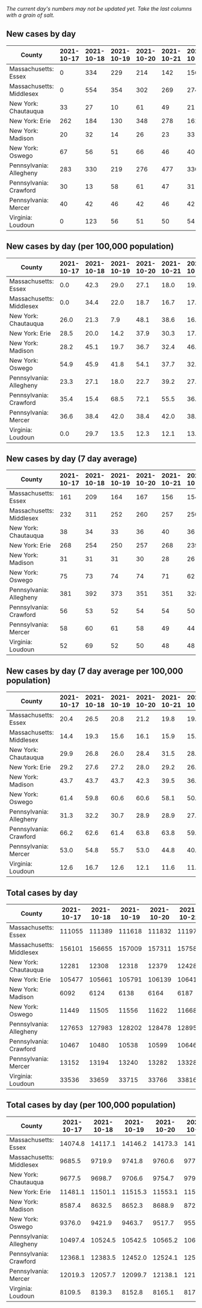 _The current day's numbers may not be updated yet. Take the last columns with a grain of salt._
## New cases by day

| County | 2021-10-17 | 2021-10-18 | 2021-10-19 | 2021-10-20 | 2021-10-21 | 2021-10-22 | 2021-10-23 |
| --- | --- | --- | --- | --- | --- | --- | --- |
| Massachusetts: Essex | 0 | 334 | 229 | 214 | 142 | 156 | 0 |
| Massachusetts: Middlesex | 0 | 554 | 354 | 302 | 269 | 274 | 0 |
| New York: Chautauqua | 33 | 27 | 10 | 61 | 49 | 21 | 0 |
| New York: Erie | 262 | 184 | 130 | 348 | 278 | 161 | 0 |
| New York: Madison | 20 | 32 | 14 | 26 | 23 | 33 | 0 |
| New York: Oswego | 67 | 56 | 51 | 66 | 46 | 40 | 0 |
| Pennsylvania: Allegheny | 283 | 330 | 219 | 276 | 477 | 330 | 449 |
| Pennsylvania: Crawford | 30 | 13 | 58 | 61 | 47 | 31 | 59 |
| Pennsylvania: Mercer | 40 | 42 | 46 | 42 | 46 | 42 | 74 |
| Virginia: Loudoun | 0 | 123 | 56 | 51 | 50 | 54 | 0 |

## New cases by day (per 100,000 population)

| County | 2021-10-17 | 2021-10-18 | 2021-10-19 | 2021-10-20 | 2021-10-21 | 2021-10-22 | 2021-10-23 |
| --- | --- | --- | --- | --- | --- | --- | --- |
| Massachusetts: Essex | 0.0 | 42.3 | 29.0 | 27.1 | 18.0 | 19.8 | 0.0 |
| Massachusetts: Middlesex | 0.0 | 34.4 | 22.0 | 18.7 | 16.7 | 17.0 | 0.0 |
| New York: Chautauqua | 26.0 | 21.3 | 7.9 | 48.1 | 38.6 | 16.5 | 0.0 |
| New York: Erie | 28.5 | 20.0 | 14.2 | 37.9 | 30.3 | 17.5 | 0.0 |
| New York: Madison | 28.2 | 45.1 | 19.7 | 36.7 | 32.4 | 46.5 | 0.0 |
| New York: Oswego | 54.9 | 45.9 | 41.8 | 54.1 | 37.7 | 32.8 | 0.0 |
| Pennsylvania: Allegheny | 23.3 | 27.1 | 18.0 | 22.7 | 39.2 | 27.1 | 36.9 |
| Pennsylvania: Crawford | 35.4 | 15.4 | 68.5 | 72.1 | 55.5 | 36.6 | 69.7 |
| Pennsylvania: Mercer | 36.6 | 38.4 | 42.0 | 38.4 | 42.0 | 38.4 | 67.6 |
| Virginia: Loudoun | 0.0 | 29.7 | 13.5 | 12.3 | 12.1 | 13.1 | 0.0 |

## New cases by day (7 day average)

| County | 2021-10-17 | 2021-10-18 | 2021-10-19 | 2021-10-20 | 2021-10-21 | 2021-10-22 | 2021-10-23 |
| --- | --- | --- | --- | --- | --- | --- | --- |
| Massachusetts: Essex | 161 | 209 | 164 | 167 | 156 | 154 | 154 |
| Massachusetts: Middlesex | 232 | 311 | 252 | 260 | 257 | 250 | 250 |
| New York: Chautauqua | 38 | 34 | 33 | 36 | 40 | 36 | 29 |
| New York: Erie | 268 | 254 | 250 | 257 | 268 | 239 | 195 |
| New York: Madison | 31 | 31 | 31 | 30 | 28 | 26 | 21 |
| New York: Oswego | 75 | 73 | 74 | 74 | 71 | 62 | 47 |
| Pennsylvania: Allegheny | 381 | 392 | 373 | 351 | 351 | 328 | 338 |
| Pennsylvania: Crawford | 56 | 53 | 52 | 54 | 54 | 50 | 43 |
| Pennsylvania: Mercer | 58 | 60 | 61 | 58 | 49 | 44 | 47 |
| Virginia: Loudoun | 52 | 69 | 52 | 50 | 48 | 48 | 48 |

## New cases by day (7 day average per 100,000 population)

| County | 2021-10-17 | 2021-10-18 | 2021-10-19 | 2021-10-20 | 2021-10-21 | 2021-10-22 | 2021-10-23 |
| --- | --- | --- | --- | --- | --- | --- | --- |
| Massachusetts: Essex | 20.4 | 26.5 | 20.8 | 21.2 | 19.8 | 19.5 | 19.5 |
| Massachusetts: Middlesex | 14.4 | 19.3 | 15.6 | 16.1 | 15.9 | 15.5 | 15.5 |
| New York: Chautauqua | 29.9 | 26.8 | 26.0 | 28.4 | 31.5 | 28.4 | 22.9 |
| New York: Erie | 29.2 | 27.6 | 27.2 | 28.0 | 29.2 | 26.0 | 21.2 |
| New York: Madison | 43.7 | 43.7 | 43.7 | 42.3 | 39.5 | 36.7 | 29.6 |
| New York: Oswego | 61.4 | 59.8 | 60.6 | 60.6 | 58.1 | 50.8 | 38.5 |
| Pennsylvania: Allegheny | 31.3 | 32.2 | 30.7 | 28.9 | 28.9 | 27.0 | 27.8 |
| Pennsylvania: Crawford | 66.2 | 62.6 | 61.4 | 63.8 | 63.8 | 59.1 | 50.8 |
| Pennsylvania: Mercer | 53.0 | 54.8 | 55.7 | 53.0 | 44.8 | 40.2 | 43.0 |
| Virginia: Loudoun | 12.6 | 16.7 | 12.6 | 12.1 | 11.6 | 11.6 | 11.6 |

## Total cases by day

| County | 2021-10-17 | 2021-10-18 | 2021-10-19 | 2021-10-20 | 2021-10-21 | 2021-10-22 | 2021-10-23 |
| --- | --- | --- | --- | --- | --- | --- | --- |
| Massachusetts: Essex | 111055 | 111389 | 111618 | 111832 | 111974 | 112130 | 112130 |
| Massachusetts: Middlesex | 156101 | 156655 | 157009 | 157311 | 157580 | 157854 | 157854 |
| New York: Chautauqua | 12281 | 12308 | 12318 | 12379 | 12428 | 12449 | 12449 |
| New York: Erie | 105477 | 105661 | 105791 | 106139 | 106417 | 106578 | 106578 |
| New York: Madison | 6092 | 6124 | 6138 | 6164 | 6187 | 6220 | 6220 |
| New York: Oswego | 11449 | 11505 | 11556 | 11622 | 11668 | 11708 | 11708 |
| Pennsylvania: Allegheny | 127653 | 127983 | 128202 | 128478 | 128955 | 129285 | 129734 |
| Pennsylvania: Crawford | 10467 | 10480 | 10538 | 10599 | 10646 | 10677 | 10736 |
| Pennsylvania: Mercer | 13152 | 13194 | 13240 | 13282 | 13328 | 13370 | 13444 |
| Virginia: Loudoun | 33536 | 33659 | 33715 | 33766 | 33816 | 33870 | 33870 |

## Total cases by day (per 100,000 population)

| County | 2021-10-17 | 2021-10-18 | 2021-10-19 | 2021-10-20 | 2021-10-21 | 2021-10-22 | 2021-10-23 |
| --- | --- | --- | --- | --- | --- | --- | --- |
| Massachusetts: Essex | 14074.8 | 14117.1 | 14146.2 | 14173.3 | 14191.3 | 14211.0 | 14211.0 |
| Massachusetts: Middlesex | 9685.5 | 9719.9 | 9741.8 | 9760.6 | 9777.3 | 9794.3 | 9794.3 |
| New York: Chautauqua | 9677.5 | 9698.7 | 9706.6 | 9754.7 | 9793.3 | 9809.9 | 9809.9 |
| New York: Erie | 11481.1 | 11501.1 | 11515.3 | 11553.1 | 11583.4 | 11600.9 | 11600.9 |
| New York: Madison | 8587.4 | 8632.5 | 8652.3 | 8688.9 | 8721.3 | 8767.8 | 8767.8 |
| New York: Oswego | 9376.0 | 9421.9 | 9463.7 | 9517.7 | 9555.4 | 9588.2 | 9588.2 |
| Pennsylvania: Allegheny | 10497.4 | 10524.5 | 10542.5 | 10565.2 | 10604.5 | 10631.6 | 10668.5 |
| Pennsylvania: Crawford | 12368.1 | 12383.5 | 12452.0 | 12524.1 | 12579.6 | 12616.2 | 12686.0 |
| Pennsylvania: Mercer | 12019.3 | 12057.7 | 12099.7 | 12138.1 | 12180.1 | 12218.5 | 12286.2 |
| Virginia: Loudoun | 8109.5 | 8139.3 | 8152.8 | 8165.1 | 8177.2 | 8190.3 | 8190.3 |
